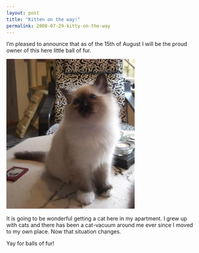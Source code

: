 ```yaml
---
layout: post
title: "Kitten on the way!"
permalink: 2008-07-29-kitty-on-the-way
---
```

I’m pleased to announce that as of the 15th of August I will be the proud owner of this here little ball of fur.

![Kitty](/public/uploads/2008/07/cimg4683.JPG)

It is going to be wonderful getting a cat here in my apartment. I grew up with cats and there has been a cat-vacuum around me ever since I moved to my own place. Now that situation changes.

Yay for balls of fur!
